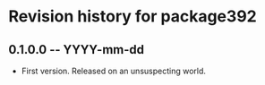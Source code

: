 # Revision history for package392

## 0.1.0.0 -- YYYY-mm-dd

* First version. Released on an unsuspecting world.
